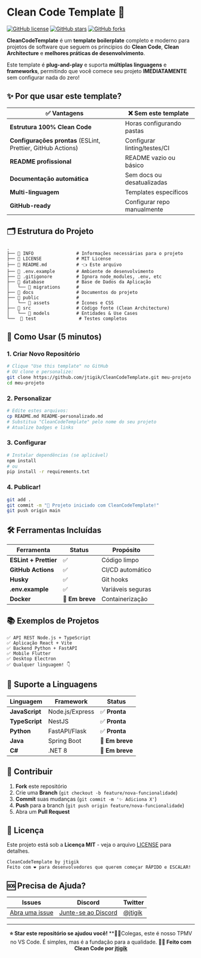 # Clean Code Template 🚀

[![GitHub license](https://img.shields.io/github/license/jtigik/CleanCodeTemplate)](https://github.com/jtigik/CleanCodeTemplate/blob/main/LICENSE)
[![GitHub stars](https://img.shields.io/github/stars/jtigik/CleanCodeTemplate)](https://github.com/jtigik/CleanCodeTemplate/stargazers)
[![GitHub forks](https://img.shields.io/github/forks/jtigik/CleanCodeTemplate)](https://github.com/jtigik/CleanCodeTemplate/network/members)

**CleanCodeTemplate** é um **template boilerplate** completo e moderno para projetos de software que seguem os princípios do **Clean Code**, **Clean Architecture** e **melhores práticas de desenvolvimento**.

Este template é **plug-and-play** e suporta **múltiplas linguagens** e **frameworks**, permitindo que você comece seu projeto **IMEDIATAMENTE** sem configurar nada do zero!

## ✨ **Por que usar este template?**

| ✅ **Vantagens** | ❌ **Sem este template** |
|------------------|---------------------------|
| **Estrutura 100% Clean Code** | Horas configurando pastas |
| **Configurações prontas** (ESLint, Prettier, GitHub Actions) | Configurar linting/testes/CI |
| **README profissional** | README vazio ou básico |
| **Documentação automática** | Sem docs ou desatualizadas |
| **Multi-linguagem** | Templates específicos |
| **GitHub-ready** | Configurar repo manualmente |

## 🗂️ **Estrutura do Projeto**

```
.
├── 📄 INFO                # Informações necessárias para o projeto
├── 📄 LICENSE             # MIT License
├── 📄 README.md           # 👈 Este arquivo
├── 📄 .env.example        # Ambiente de desenvolvimento
├── 📄 .gitigonore         # Ignora node_modules, .env, etc
├── 📁 database            # Base de Dados da Aplicação
│   └── 📁 migrations      #
├── 📁 docs                # Documentos do projeto
├── 📁 public              #
│   └── 📁 assets          # Ícones e CSS
├── 📁 src                 # Código fonte (Clean Architecture)
│   └── 📁 models          # Entidades & Use Cases
└──  📁 test                # Testes completos
```

## 🚀 **Como Usar (5 minutos)**

### **1. Criar Novo Repositório**
```bash
# Clique "Use this template" no GitHub
# OU clone e personalize:
git clone https://github.com/jtigik/CleanCodeTemplate.git meu-projeto
cd meu-projeto
```

### **2. Personalizar**
```bash
# Edite estes arquivos:
cp README.md README-personalizado.md
# Substitua "CleanCodeTemplate" pelo nome do seu projeto
# Atualize badges e links
```

### **3. Configurar**
```bash
# Instalar dependências (se aplicável)
npm install
# ou
pip install -r requirements.txt
```

### **4. Publicar!**
```bash
git add .
git commit -m "🚀 Projeto iniciado com CleanCodeTemplate!"
git push origin main
```

## 🛠️ **Ferramentas Incluídas**

| **Ferramenta** | **Status** | **Propósito** |
|----------------|------------|---------------|
| **ESLint + Prettier** | ✅ | Código limpo |
| **GitHub Actions** | ✅ | CI/CD automático |
| **Husky** | ✅ | Git hooks |
| **.env.example** | ✅ | Variáveis seguras |
| **Docker** | 🔄 **Em breve** | Containerização |

## 📚 **Exemplos de Projetos**

```
✅ API REST Node.js + TypeScript
✅ Aplicação React + Vite
✅ Backend Python + FastAPI
✅ Mobile Flutter
✅ Desktop Electron
✅ Qualquer linguagem! 👇
```

## 🔧 **Suporte a Linguagens**

| **Linguagem** | **Framework** | **Status** |
|---------------|---------------|------------|
| **JavaScript** | Node.js/Express | ✅ **Pronta** |
| **TypeScript** | NestJS | ✅ **Pronta** |
| **Python** | FastAPI/Flask | ✅ **Pronta** |
| **Java** | Spring Boot | 🔄 **Em breve** |
| **C#** | .NET 8 | 🔄 **Em breve** |

## 🤝 **Contribuir**

1. **Fork** este repositório
2. Crie uma **Branch** (`git checkout -b feature/nova-funcionalidade`)
3. **Commit** suas mudanças (`git commit -m '✨ Adiciona X'`)
4. **Push** para a branch (`git push origin feature/nova-funcionalidade`)
5. Abra um **Pull Request**

## 📄 **Licença**

Este projeto está sob a **Licença MIT** - veja o arquivo [LICENSE](LICENSE) para detalhes.

```
CleanCodeTemplate by jtigik
Feito com ❤️ para desenvolvedores que querem começar RÁPIDO e ESCALAR!
```

## 🆘 **Precisa de Ajuda?**

**Issues** | **Discord** | **Twitter**
---|---|---
[Abra uma issue](https://github.com/jtigik/CleanCodeTemplate/issues) | [Junte-se ao Discord](#) | [@jtigik](https://twitter.com/jtigik)

---

<div align="center">

**⭐ Star este repositório se ajudou você!**
**🧑‍💻Colegas, este é nosso TPMV no VS Code. É simples, mas é a fundação para a qualidade.
**👨‍💻 Feito com Clean Code por [jtigik](https://github.com/jtigik)**

</div>
